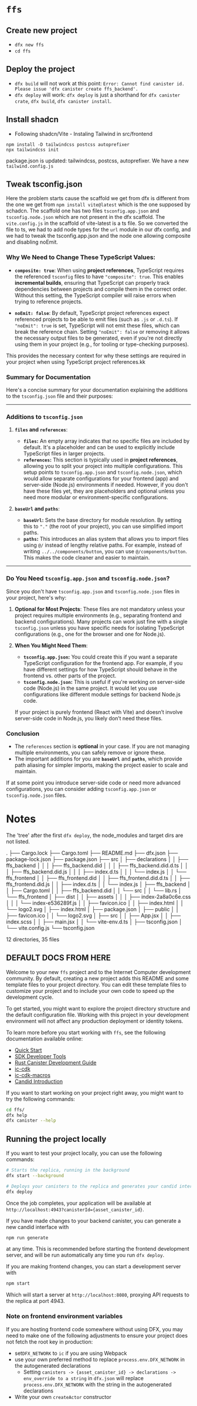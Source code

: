 # `ffs`

## Create new project

- `dfx new ffs`
- `cd ffs`

## Deploy the project

- `dfx build` will not work at this point: `Error: Cannot find canister id. Please issue 'dfx canister create ffs_backend'.`
- `dfx deploy` will work: `dfx deploy` is just a shorthand for `dfx canister crate`, `dfx build`, `dfx canister install`.

## Install shadcn

- Following shadcn/Vite - Instaling Tailwind in src/frontend

```
npm install -D tailwindcss postcss autoprefixer
npx tailwindcss init
```

package.json is updated: tailwindcss, postcss, autoprefixer. We have a new `tailwind.config.js`

## Tweak tsconfig.json

Here the problem starts cause the scaffold we get from dfx is different from the one we get from `npm install vite@latest` which is the one supposed by schadcn. The scaffold one has two files `tsconfig.app.json` and `tsconfig.node.json` which are not present in the dfx scaffold. The `vite.config.js` in the scaffold of vite-latest is a ts file. So we converted the file to ts, we had to add node types for the `url` module in our dfx config, and we had to tweak the tsconfig.app.json and the node one allowing composite and disabling noEmit.

### Why We Need to Change These TypeScript Values:

- **`composite: true`**: When using **project references**, TypeScript requires the referenced `tsconfig` files to have `"composite": true`. This enables **incremental builds**, ensuring that TypeScript can properly track dependencies between projects and compile them in the correct order. Without this setting, the TypeScript compiler will raise errors when trying to reference projects.

- **`noEmit: false`**: By default, TypeScript project references expect referenced projects to be able to emit files (such as `.js` or `.d.ts`). If `"noEmit": true` is set, TypeScript will not emit these files, which can break the reference chain. Setting `"noEmit": false` or removing it allows the necessary output files to be generated, even if you're not directly using them in your project (e.g., for tooling or type-checking purposes).

This provides the necessary context for why these settings are required in your project when using TypeScript project references.kk

### Summary for Documentation

Here's a concise summary for your documentation explaining the additions to the `tsconfig.json` file and their purposes:

---

### **Additions to `tsconfig.json`**

1. **`files` and `references`**:

   - **`files`:** An empty array indicates that no specific files are included by default. It's a placeholder and can be used to explicitly include TypeScript files in larger projects.
   - **`references`:** This section is typically used in **project references**, allowing you to split your project into multiple configurations. This setup points to `tsconfig.app.json` and `tsconfig.node.json`, which would allow separate configurations for your frontend (app) and server-side (Node.js) environments if needed. However, if you don't have these files yet, they are placeholders and optional unless you need more modular or environment-specific configurations.

2. **`baseUrl` and `paths`**:
   - **`baseUrl`:** Sets the base directory for module resolution. By setting this to `"."` (the root of your project), you can use simplified import paths.
   - **`paths`:** This introduces an alias system that allows you to import files using `@/` instead of lengthy relative paths. For example, instead of writing `../../components/button`, you can use `@/components/button`. This makes the code cleaner and easier to maintain.

---

### Do You Need `tsconfig.app.json` and `tsconfig.node.json`?

Since you don't have `tsconfig.app.json` and `tsconfig.node.json` files in your project, here's why:

1. **Optional for Most Projects**: These files are not mandatory unless your project requires multiple environments (e.g., separating frontend and backend configurations). Many projects can work just fine with a single `tsconfig.json` unless you have specific needs for isolating TypeScript configurations (e.g., one for the browser and one for Node.js).

2. **When You Might Need Them**:

   - **`tsconfig.app.json`:** You could create this if you want a separate TypeScript configuration for the frontend app. For example, if you have different settings for how TypeScript should behave in the frontend vs. other parts of the project.
   - **`tsconfig.node.json`:** This is useful if you're working on server-side code (Node.js) in the same project. It would let you use configurations like different module settings for backend Node.js code.

   If your project is purely frontend (React with Vite) and doesn’t involve server-side code in Node.js, you likely don’t need these files.

### **Conclusion**

- The `references` section is **optional** in your case. If you are not managing multiple environments, you can safely remove or ignore these.
- The important additions for you are **`baseUrl`** and **`paths`**, which provide path aliasing for simpler imports, making the project easier to scale and maintain.

If at some point you introduce server-side code or need more advanced configurations, you can consider adding `tsconfig.app.json` or `tsconfig.node.json` files.

# Notes

The 'tree' after the first `dfx deploy`, the node_modules and target dirs are not listed.

.
├── Cargo.lock
├── Cargo.toml
├── README.md
├── dfx.json
├── package-lock.json
├── package.json
├── src
│ ├── declarations
│ │ ├── ffs_backend
│ │ │ ├── ffs_backend.did
│ │ │ ├── ffs_backend.did.d.ts
│ │ │ ├── ffs_backend.did.js
│ │ │ ├── index.d.ts
│ │ │ └── index.js
│ │ └── ffs_frontend
│ │ ├── ffs_frontend.did
│ │ ├── ffs_frontend.did.d.ts
│ │ ├── ffs_frontend.did.js
│ │ ├── index.d.ts
│ │ └── index.js
│ ├── ffs_backend
│ │ ├── Cargo.toml
│ │ ├── ffs_backend.did
│ │ └── src
│ │ └── lib.rs
│ └── ffs_frontend
│ ├── dist
│ │ ├── assets
│ │ │ ├── index-2a8a0c6e.css
│ │ │ └── index-e536289f.js
│ │ ├── favicon.ico
│ │ ├── index.html
│ │ └── logo2.svg
│ ├── index.html
│ ├── package.json
│ ├── public
│ │ ├── favicon.ico
│ │ └── logo2.svg
│ ├── src
│ │ ├── App.jsx
│ │ ├── index.scss
│ │ ├── main.jsx
│ │ └── vite-env.d.ts
│ ├── tsconfig.json
│ └── vite.config.js
└── tsconfig.json

12 directories, 35 files

## DEFAULT DOCS FROM HERE

Welcome to your new `ffs` project and to the Internet Computer development community. By default, creating a new project adds this README and some template files to your project directory. You can edit these template files to customize your project and to include your own code to speed up the development cycle.

To get started, you might want to explore the project directory structure and the default configuration file. Working with this project in your development environment will not affect any production deployment or identity tokens.

To learn more before you start working with `ffs`, see the following documentation available online:

- [Quick Start](https://internetcomputer.org/docs/current/developer-docs/setup/deploy-locally)
- [SDK Developer Tools](https://internetcomputer.org/docs/current/developer-docs/setup/install)
- [Rust Canister Development Guide](https://internetcomputer.org/docs/current/developer-docs/backend/rust/)
- [ic-cdk](https://docs.rs/ic-cdk)
- [ic-cdk-macros](https://docs.rs/ic-cdk-macros)
- [Candid Introduction](https://internetcomputer.org/docs/current/developer-docs/backend/candid/)

If you want to start working on your project right away, you might want to try the following commands:

```bash
cd ffs/
dfx help
dfx canister --help
```

## Running the project locally

If you want to test your project locally, you can use the following commands:

```bash
# Starts the replica, running in the background
dfx start --background

# Deploys your canisters to the replica and generates your candid interface
dfx deploy
```

Once the job completes, your application will be available at `http://localhost:4943?canisterId={asset_canister_id}`.

If you have made changes to your backend canister, you can generate a new candid interface with

```bash
npm run generate
```

at any time. This is recommended before starting the frontend development server, and will be run automatically any time you run `dfx deploy`.

If you are making frontend changes, you can start a development server with

```bash
npm start
```

Which will start a server at `http://localhost:8080`, proxying API requests to the replica at port 4943.

### Note on frontend environment variables

If you are hosting frontend code somewhere without using DFX, you may need to make one of the following adjustments to ensure your project does not fetch the root key in production:

- set`DFX_NETWORK` to `ic` if you are using Webpack
- use your own preferred method to replace `process.env.DFX_NETWORK` in the autogenerated declarations
  - Setting `canisters -> {asset_canister_id} -> declarations -> env_override to a string` in `dfx.json` will replace `process.env.DFX_NETWORK` with the string in the autogenerated declarations
- Write your own `createActor` constructor
